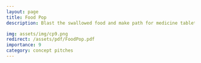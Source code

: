 ```yaml
---
layout: page
title: Food Pop
description: Blast the swallowed food and make path for medicine tablet!

img: assets/img/cp9.png
redirect: /assets/pdf/FoodPop.pdf
importance: 9
category: concept pitches
---
```


